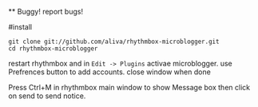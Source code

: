 

** Buggy! report bugs!

#install


    git clone git://github.com/aliva/rhythmbox-microblogger.git
    cd rhythmbox-microblogger


restart rhythmbox and in <code>Edit -> Plugins</code> activae microblogger. use Prefrences button to add accounts. close window when done


Press Ctrl+M in rhythmbox main window to show Message box then click on send to send notice.
